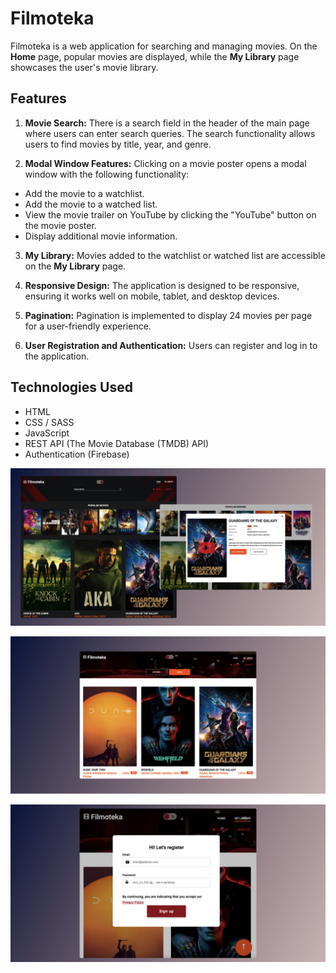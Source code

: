 # Filmoteka

Filmoteka is a web application for searching and managing movies.
On the **Home** page, popular movies are displayed, while the **My Library** page showcases the user's movie library.

## Features

1. **Movie Search:** There is a search field in the header of the main page where users can enter search queries.
The search functionality allows users to find movies by title, year, and genre.

2. **Modal Window Features:** Clicking on a movie poster opens a modal window with the following functionality:
- Add the movie to a watchlist.
- Add the movie to a watched list.
- View the movie trailer on YouTube by clicking the "YouTube" button on the movie poster.
- Display additional movie information.

3. **My Library:** Movies added to the watchlist or watched list are accessible on the **My Library** page.

4. **Responsive Design:** The application is designed to be responsive, ensuring it works well on mobile, tablet, and desktop devices.

5. **Pagination:** Pagination is implemented to display 24 movies per page for a user-friendly experience.

6. **User Registration and Authentication:** Users can register and log in to the application.

## Technologies Used
- HTML
- CSS / SASS
- JavaScript
- REST API (The Movie Database (TMDB) API)
- Authentication (Firebase)

![preview](./src/images/preview/filmoteka-1.png)

![preview](./src/images/preview/filmoteka-2.png)

![preview](./src/images/preview/filmoteka-3.png)
